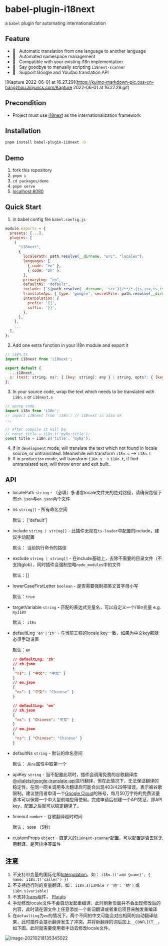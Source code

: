 # babel-plugin-i18next

a `babel` plugin for automating internationalization

## Feature

- 🚀 &nbsp; Automatic translation from one language to another language
- 💼 &nbsp; Automated namespace management
- 🤝 &nbsp; Compatible with your existing i18n implementation
- 🛴 &nbsp; Say goodbye to manually scripting `i18next-scanner`
- 🍻 &nbsp; Support Google and Youdao translation API



![Kapture 2022-06-01 at 16.27.29](https://kuimo-markdown-pic.oss-cn-hangzhou.aliyuncs.com/Kapture 2022-06-01 at 16.27.29.gif)



## Precondition

- Project must use [i18next](https://www.npmjs.com/package/i18next) as the internationalization framework



## Installation

```bash
pnpm install babel-plugin-i18next -D
```



## Demo

1. fork this repository
2. `pnpm i`
3. `cd packages/demo`
4. `pnpm serve`
5. [localhost:8080](http://localhost:8080)



## Quick Start

1. in babel config file `babel.config.js` 

```javascript
module.exports = {
  presets: [...],
  plugins: [
    [
      "i18next",
      {
        localePath: path.resolve(__dirname, "src", "locales"),
        languages: [
          { code: "en" },
          { code: "zh" },
        ],
        primaryLng: "en",
        defaultNS: "default",
        include: [`${path.resolve(__dirname, 'src')}/**/*.{js,jsx,ts,tsx,vue}`],
        translateApi: { type: 'google', secretFile: path.resolve(__dirname, '.translaterc') },
        interpolation: {
          prefix: '{{',
          suffix: '}}',
        },
      },
    ],
    ...
  ],
};
```

2. Add one extra function in your i18n module and export it

```javascript
// i18n.ts
import i18next from 'i18next';

export default {
  ...i18next,
  s: (text: string, ns?: { [key: string]: any } | string, opts?: { [key: string]: any }) => text,
};

```

3. In your source code, wrap the text which needs to be translated with `i18n.s` or `i18next.s`

```javascript
// souce code
import i18n from 'i18n';
// import i18next from 'i18n'; // i18next is also ok
...

// after compile it will be 
// const title = i18n.t('myNs:title');
const title = i18n.s('title', 'myNs');
```

4. if in `development` mode, will translate the text which not found in locale source, or untranslated. Meanwhile will transform `i18n.s` –> `i18n.t`
5. If in `production` mode, will transform `i18n.s` –> `i18n.t`, if find untranslated text, will throw error and exit built. 





## API

- localePath `string` - （必填）多语言locale文件夹的绝对路径，请确保路径下有`zh.json`与`en.json`两个文件

- ns `string[]` - 所有命名空间

  默认： [‘default’]
  
- include `string | string[]` - 此插件无视在`ts-loader`中配置的include，建议手动配置

  默认： 当前执行命令的路径

- exclude `string | string[]` - 在include基础上，去除不需要的目录文件（不支持glob），同时插件会强制忽略`node_modules`中的文件

  默认：[]

- lowerCaseFirstLetter `boolean` - 是否需要强制把英文首字母小写

   默认：`true`

- targetVariable `string` - 匹配的表达式变量名，可以自定义一个i18n变量 e.g. `myI18n`

   默认： `i18n`

- defaultLng `'en'|'zh'` - 与当前工程的locale key一致，如果为中文key那就必须手动设置

   默认：`en`

   ```json
   // defaultLng: 'zh'
   // zh.json
   {
   	"ns": { "中文": "中文" }
   }
   // en.json
   {
   	"ns": { "中文": "Chinese" }
   }
   
   // defaultLng: 'en'
   // zh.json
   {
   	"ns": { "Chinese": "中文" }
   }
   // en.json
   {
   	"ns": { "Chinese": "Chinese" }
   }
   ```

- defaultNs `string` - 默认的命名空间

   默认： 从`ns`属性中取第一个

- apiKey `string` - 当不配置此项时，插件会调用免费的谷歌翻译库[@vitalets/google-translate-api](https://www.npmjs.com/package/@vitalets/google-translate-api)进行翻译，但在此情况下，无法保证翻译的稳定性，在同一网关调用多次翻译后可能会出现403/429等错误，表示被谷歌限制。建议使用者申请一个[Google Cloud](https://cloud.google.com/translate/docs/)的账号，每月50万字符的免费流量基本可以保障一个中大型前端应用使用。完成申请后创建一个API凭证，即API key，配置之后就可以稳定翻译了。

- timeout `number` - 谷歌翻译超时时间

   默认： `5000` （5秒）

- customProps `Object` - 自定义的`i18next-scanner`[配置](https://github.com/i18next/i18next-scanner#options)，可以配置是否去除无用翻译，是否排序等属性

 

## 注意

1. 不支持带变量的国际化即[Interpolation](https://www.i18next.com/translation-function/interpolation)，如： `i18n.t('add {name}', { name: i18n.t('caller') })`
2. 不支持运行时的变量翻译，如： `i18n.s(isMale ? '他': '她')` 或 `i18n.s(variable)`
3. 不支持[Trans](https://react.i18next.com/latest/trans-component)组件， [Plurals](https://www.i18next.com/translation-function/plurals)
4. 手动修改locale文件不会自动发起重编译，此时刷新页面并不会出现修改后的内容，此时请在源文件上任意添加一个新词翻译或者重启项目来触发重编译
5. 在`defaultLng`为`en`的情况下，两个不同的中文可能会对应相同的自动翻译结果，此时插件会提示翻译发生了冲突，并将新翻译的词后加上`__CONFLICT__`，如下图。此时就需要使用者手动去修改locale文件。

![image-20210218135345022](https://kuimo-markdown-pic.oss-cn-hangzhou.aliyuncs.com/image-20210218135345022.png)